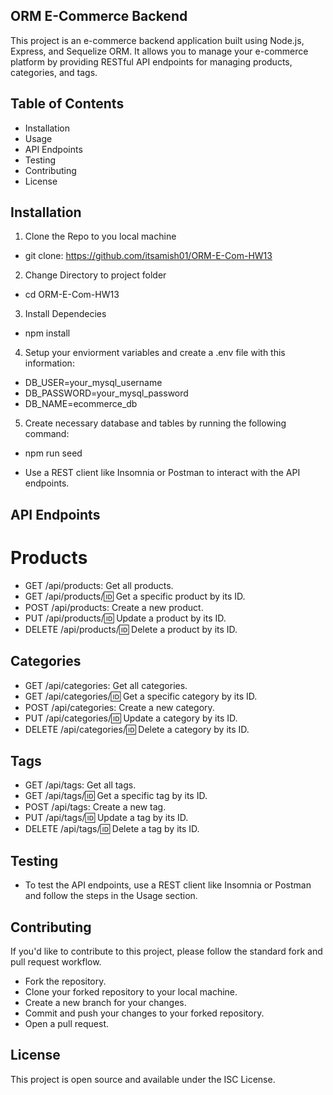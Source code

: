 ## ORM E-Commerce Backend
This project is an e-commerce backend application built using Node.js, Express, and Sequelize ORM. It allows you to manage your e-commerce platform by providing RESTful API endpoints for managing products, categories, and tags.

## Table of Contents

* Installation
* Usage
* API Endpoints
* Testing
* Contributing
* License

## Installation

1. Clone the Repo to you local machine

* git clone: https://github.com/itsamish01/ORM-E-Com-HW13

2. Change Directory to project folder

* cd ORM-E-Com-HW13

3. Install Dependecies

* npm install

4. Setup your enviorment variables and create a .env file with this information:

* DB_USER=your_mysql_username
* DB_PASSWORD=your_mysql_password
* DB_NAME=ecommerce_db

5. Create necessary database and tables by running the following command:

* npm run seed

* Use a REST client like Insomnia or Postman to interact with the API endpoints.


## API Endpoints

# Products
* GET /api/products: Get all products.
* GET /api/products/:id: Get a specific product by its ID.
* POST /api/products: Create a new product.
* PUT /api/products/:id: Update a product by its ID.
* DELETE /api/products/:id: Delete a product by its ID.

## Categories
* GET /api/categories: Get all categories.
* GET /api/categories/:id: Get a specific category by its ID.
* POST /api/categories: Create a new category.
* PUT /api/categories/:id: Update a category by its ID.
* DELETE /api/categories/:id: Delete a category by its ID.

## Tags
* GET /api/tags: Get all tags.
* GET /api/tags/:id: Get a specific tag by its ID.
* POST /api/tags: Create a new tag.
* PUT /api/tags/:id: Update a tag by its ID.
* DELETE /api/tags/:id: Delete a tag by its ID.

## Testing
* To test the API endpoints, use a REST client like Insomnia or Postman and follow the steps in the Usage section.

## Contributing
If you'd like to contribute to this project, please follow the standard fork and pull request workflow.

* Fork the repository.
* Clone your forked repository to your local machine.
* Create a new branch for your changes.
* Commit and push your changes to your forked repository.
* Open a pull request.

## License
This project is open source and available under the ISC License.